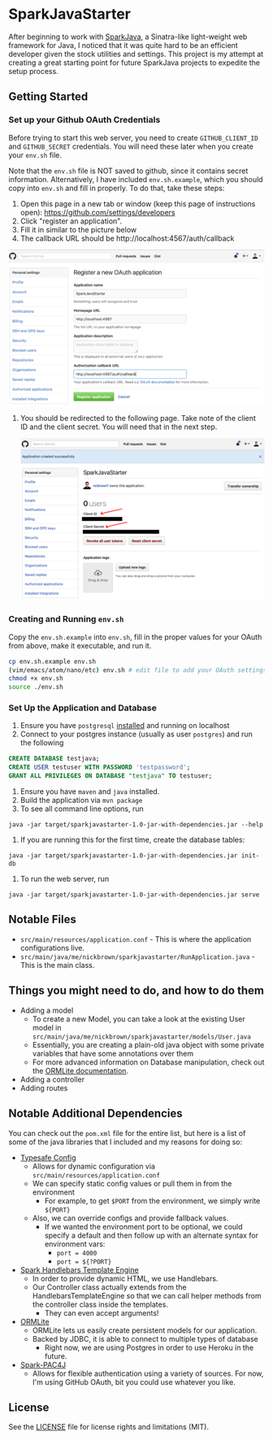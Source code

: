# SparkJavaStarter

After beginning to work with [SparkJava](http://sparkjava.com/), a Sinatra-like
light-weight web framework for Java, I noticed that it was quite hard to be an
efficient developer given the stock utilities and settings. This project is my
attempt at creating a great starting point for future SparkJava projects to
expedite the setup process.

## Getting Started

### Set up your Github OAuth Credentials

Before trying to start this web server, you need to create `GITHUB_CLIENT_ID` and `GITHUB_SECRET` credentials.  You will need these later when you create your `env.sh` file.  

Note that the `env.sh` file is NOT saved to github, since it contains secret information. Alternatively, I have included `env.sh.example`, which you should copy into `env.sh` and fill in properly. To do that, take these steps:

1. Open this page in a new tab or window (keep this page of instructions open): https://github.com/settings/developers
1. Click "register an application".
1. Fill it in similar to the picture below
1. The callback URL should be http://localhost:4567/auth/callback

  ![OAuth App Create Example](https://github.com/ncbrown1/SparkJavaStarter/raw/master/img/oauth_app_create_example.png "Example OAuth Configurations")

1. You should be redirected to the following page. Take note of the client ID and
   the client secret. You will need that in the next step.

   ![OAuth App Result Example](https://github.com/ncbrown1/SparkJavaStarter/raw/master/img/oauth_app_result_example.png "Example OAuth Configurations")

### Creating and Running `env.sh`

Copy the `env.sh.example` into `env.sh`, fill in the proper values for your OAuth
from above, make it executable, and run it.

```bash
cp env.sh.example env.sh
(vim/emacs/atom/nano/etc) env.sh # edit file to add your OAuth settings
chmod +x env.sh
source ./env.sh
```

### Set Up the Application and Database

1. Ensure you have `postgresql` [installed](https://wiki.postgresql.org/wiki/Detailed_installation_guides) and running on localhost
1. Connect to your postgres instance (usually as user `postgres`) and run the following
```sql
CREATE DATABASE testjava;
CREATE USER testuser WITH PASSWORD 'testpassword';
GRANT ALL PRIVILEGES ON DATABASE "testjava" TO testuser;
```
1. Ensure you have `maven` and `java` installed.
1. Build the application via `mvn package`
1. To see all command line options, run
```
java -jar target/sparkjavastarter-1.0-jar-with-dependencies.jar --help
```
1. If you are running this for the first time, create the database tables:
```
java -jar target/sparkjavastarter-1.0-jar-with-dependencies.jar init-db
```
1. To run the web server, run
```
java -jar target/sparkjavastarter-1.0-jar-with-dependencies.jar serve
```

## Notable Files

* `src/main/resources/application.conf` - This is where the application
  configurations live.
* `src/main/java/me/nickbrown/sparkjavastarter/RunApplication.java` - This is
  the main class.

## Things you might need to do, and how to do them

* Adding a model
  * To create a new Model, you can take a look at the existing User model in
    `src/main/java/me/nickbrown/sparkjavastarter/models/User.java`
  * Essentially, you are creating a plain-old java object with some private
    variables that have some annotations over them
  * For more advanced information on Database manipulation, check out the
    [ORMLite documentation]().
* Adding a controller
* Adding routes

## Notable Additional Dependencies

You can check out the `pom.xml` file for the entire list, but here is a list of
some of the java libraries that I included and my reasons for doing so:

* [Typesafe Config](https://github.com/typesafehub/config)
  * Allows for dynamic configuration via `src/main/resources/application.conf`
  * We can specify static config values or pull them in from the environment
    * For example, to get `$PORT` from the environment, we simply write `${PORT}`
  * Also, we can override configs and provide fallback values.
    * If we wanted the environment port to be optional, we could specify a
      default and then follow up with an alternate syntax for environment vars:
      * `port = 4000`
      * `port = ${?PORT}`
* [Spark Handlebars Template Engine](https://github.com/perwendel/spark-template-engines/tree/master/spark-template-handlebars)
  * In order to provide dynamic HTML, we use Handlebars.
  * Our Controller class actually extends from the HandlebarsTemplateEngine so
    that we can call helper methods from the controller class inside the templates.
    * They can even accept arguments!
* [ORMLite](http://ormlite.com/)
  * ORMLite lets us easily create persistent models for our application.
  * Backed by JDBC, it is able to connect to multiple types of database
    * Right now, we are using Postgres in order to use Heroku in the future.
* [Spark-PAC4J](https://github.com/pac4j/spark-pac4j)
  * Allows for flexible authentication using a variety of sources. For now, I'm
    using GitHub OAuth, bit you could use whatever you like.

## License

See the [LICENSE](LICENSE.md) file for license rights and limitations (MIT).
